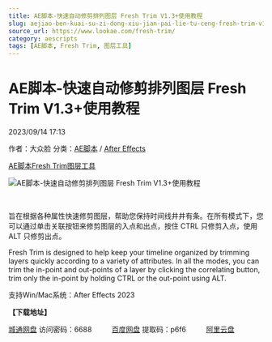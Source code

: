 ```yaml
---
title: AE脚本-快速自动修剪排列图层 Fresh Trim V1.3+使用教程
slug: aejiao-ben-kuai-su-zi-dong-xiu-jian-pai-lie-tu-ceng-fresh-trim-v1-3-shi-yong-jiao-cheng
source_url: https://www.lookae.com/fresh-trim/
category: aescripts
tags: [AE脚本, Fresh Trim, 图层工具]
---
```

# AE脚本-快速自动修剪排列图层 Fresh Trim V1.3+使用教程

2023/09/14 17:13

作者：大众脸
分类：[AE脚本](https://www.lookae.com/after-effects/aescripts/) / [After Effects](https://www.lookae.com/after-effects/)

[AE脚本](https://www.lookae.com/tag/ae%e8%84%9a%e6%9c%ac/)[Fresh Trim](https://www.lookae.com/tag/fresh-trim/)[图层工具](https://www.lookae.com/tag/%e5%9b%be%e5%b1%82%e5%b7%a5%e5%85%b7/)

![AE脚本-快速自动修剪排列图层 Fresh Trim V1.3+使用教程](https://www.lookae.com/wp-content/uploads/2023/09/Fresh-Trim-.jpg "AE脚本-快速自动修剪排列图层 Fresh Trim V1.3+使用教程-LookAE.com")

[﻿﻿﻿](http://cloud.video.taobao.com/play/u/null/p/1/e/6/t/1/428119419277.mp4)

旨在根据各种属性快速修剪图层，帮助您保持时间线井井有条。在所有模式下，您可以通过单击关联按钮来修剪图层的入点和出点，按住 CTRL 只修剪入点，使用 ALT 只修剪出点。

Fresh Trim is designed to help keep your timeline organized by trimming layers quickly according to a variety of attributes. In all the modes, you can trim the in-point and out-points of a layer by clicking the correlating button, trim only the in-point by holding CTRL or the out-point using ALT.

支持Win/Mac系统：After Effects 2023

**【下载地址】**

[城通网盘](https://url70.ctfile.com/f/2827370-935201808-72fe20?p=4431) 访问密码：6688          [百度网盘](https://pan.baidu.com/s/10zjsIly9RVhWXL1k90_0Xw?pwd=p6f6) 提取码：p6f6          [阿里云盘](https://www.aliyundrive.com/s/ESKXx8AYh9k)
